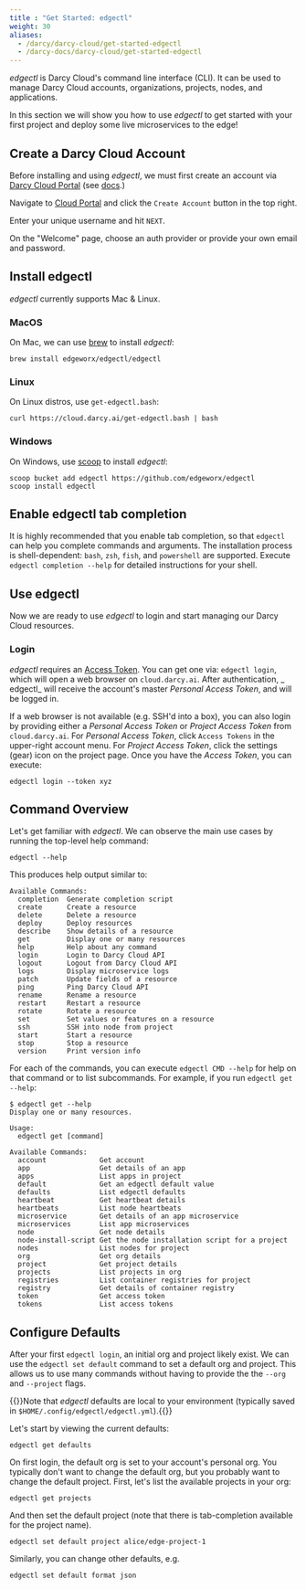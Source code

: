 ```yaml
---
title : "Get Started: edgectl"
weight: 30
aliases:
  - /darcy/darcy-cloud/get-started-edgectl
  - /darcy-docs/darcy-cloud/get-started-edgectl
---
```


_edgectl_ is Darcy Cloud's command line interface (CLI). It can be used to manage Darcy Cloud
accounts, organizations, projects, nodes, and applications.

In this section we will show you how to use _edgectl_ to get started with your first project and
deploy some live microservices to the edge!

## Create a Darcy Cloud Account

Before installing and using _edgectl_, we must first create an account
via [Darcy Cloud Portal](https://cloud.darcy.ai) (see [docs](/docs/cloud/portal).)

Navigate to [Cloud Portal](/docs/cloud/portal) and click the `Create Account` button in the top
right.

Enter your unique username and hit `NEXT`.

On the "Welcome" page, choose an auth provider or provide your own email and password.

## Install edgectl

_edgectl_ currently supports Mac & Linux.

### MacOS

On Mac, we can use [brew](https://brew.sh) to install _edgectl_:

```shell
brew install edgeworx/edgectl/edgectl
```

### Linux

On Linux distros, use `get-edgectl.bash`:

```shell
curl https://cloud.darcy.ai/get-edgectl.bash | bash
```

### Windows

On Windows, use [scoop](https://scoop.sh) to install _edgectl_:

```text
scoop bucket add edgectl https://github.com/edgeworx/edgectl
scoop install edgectl
```

## Enable edgectl tab completion

It is highly recommended that you enable tab completion, so that `edgectl` can help you complete
commands and arguments. The installation process is shell-dependent: `bash`, `zsh`, `fish`,
and `powershell` are supported. Execute `edgectl completion --help` for detailed instructions for
your shell.

## Use edgectl

Now we are ready to use _edgectl_ to login and start managing our Darcy Cloud resources.

### Login

_edgectl_ requires an [Access Token](/docs/cloud/access-tokens/). You can get one
via: `edgectl login`, which will open a web browser on `cloud.darcy.ai`. After authentication, _
edgectl_ will receive the account's master _Personal Access Token_, and will be logged in.

If a web browser is not available (e.g. SSH'd into a box), you can also login by providing either
a _Personal Access Token_ or _Project Access Token_ from `cloud.darcy.ai`. For _Personal Access
Token_, click `Access Tokens` in the upper-right account menu. For _Project Access Token_, click the
settings (gear) icon on the project page. Once you have the _Access Token_, you can execute:

```shell
edgectl login --token xyz
```

## Command Overview

Let's get familiar with _edgectl_. We can observe the main use cases by running the top-level help
command:

```shell
edgectl --help
```

This produces help output similar to:

```text
Available Commands:
  completion  Generate completion script
  create      Create a resource
  delete      Delete a resource
  deploy      Deploy resources
  describe    Show details of a resource
  get         Display one or many resources
  help        Help about any command
  login       Login to Darcy Cloud API
  logout      Logout from Darcy Cloud API
  logs        Display microservice logs
  patch       Update fields of a resource
  ping        Ping Darcy Cloud API
  rename      Rename a resource
  restart     Restart a resource
  rotate      Rotate a resource
  set         Set values or features on a resource
  ssh         SSH into node from project
  start       Start a resource
  stop        Stop a resource
  version     Print version info
```

For each of the commands, you can execute `edgectl CMD --help` for help on that command or to list
subcommands. For example, if you run `edgectl get --help`:

```text
$ edgectl get --help
Display one or many resources.

Usage:
  edgectl get [command]

Available Commands:
  account             Get account
  app                 Get details of an app
  apps                List apps in project
  default             Get an edgectl default value
  defaults            List edgectl defaults
  heartbeat           Get heartbeat details
  heartbeats          List node heartbeats
  microservice        Get details of an app microservice
  microservices       List app microservices
  node                Get node details
  node-install-script Get the node installation script for a project
  nodes               List nodes for project
  org                 Get org details
  project             Get project details
  projects            List projects in org
  registries          List container registries for project
  registry            Get details of container registry
  token               Get access token
  tokens              List access tokens
```

## Configure Defaults

After your first `edgectl login`, an initial org and project likely exist. We can use
the `edgectl set default` command to set a default org and project. This allows us to use many
commands without having to provide the the `--org` and `--project` flags.

{{<alert>}}Note that _edgectl_ defaults are local to your environment (typically saved
in `$HOME/.config/edgectl/edgectl.yml`).{{</alert>}}

Let's start by viewing the current defaults:

```text
edgectl get defaults
```

On first login, the default org is set to your account's personal org. You typically don't want to
change the default org, but you probably want to change the default project. First, let's list the
available projects in your org:

```text
edgectl get projects
```

And then set the default project (note that there is tab-completion available for the project name).

```text
edgectl set default project alice/edge-project-1
```

Similarly, you can change other defaults, e.g.

```text
edgectl set default format json
```
